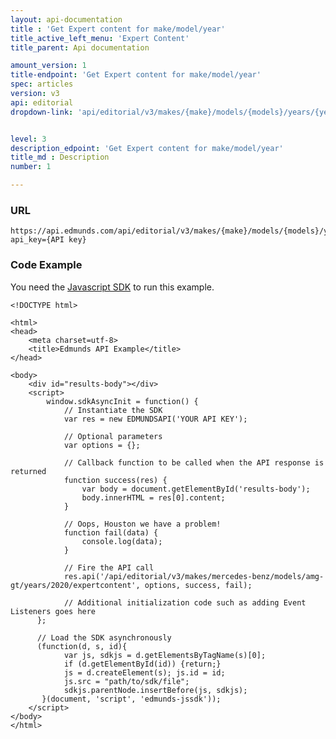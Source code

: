 ```yaml
---
layout: api-documentation
title : 'Get Expert content for make/model/year'
title_active_left_menu: 'Expert Content'
title_parent: Api documentation

amount_version: 1
title-endpoint: 'Get Expert content for make/model/year'
spec: articles
version: v3
api: editorial
dropdown-link: 'api/editorial/v3/makes/{make}/models/{models}/years/{year}/expertcontent'


level: 3
description_edpoint: 'Get Expert content for make/model/year'
title_md : Description
number: 1

---
```


### URL

	https://api.edmunds.com/api/editorial/v3/makes/{make}/models/{models}/years/{year}/expertcontent?api_key={API key}
	
### Code Example

You need the [Javascript SDK](https://github.com/EdmundsAPI/edmunds-javascript-sdk) to run this example.

	<!DOCTYPE html>

	<html>
	<head>
		<meta charset=utf-8>
		<title>Edmunds API Example</title>
	</head>

	<body>
		<div id="results-body"></div>
		<script>
		  	window.sdkAsyncInit = function() {
		    	// Instantiate the SDK
				var res = new EDMUNDSAPI('YOUR API KEY');

				// Optional parameters
				var options = {};

				// Callback function to be called when the API response is returned
				function success(res) {
					var body = document.getElementById('results-body');
					body.innerHTML = res[0].content;
				}

				// Oops, Houston we have a problem!
				function fail(data) {
					console.log(data);
				}

				// Fire the API call
				res.api('/api/editorial/v3/makes/mercedes-benz/models/amg-gt/years/2020/expertcontent', options, success, fail);

			    // Additional initialization code such as adding Event Listeners goes here
		  };

		  // Load the SDK asynchronously
		  (function(d, s, id){
		     	var js, sdkjs = d.getElementsByTagName(s)[0];
		     	if (d.getElementById(id)) {return;}
		     	js = d.createElement(s); js.id = id;
		     	js.src = "path/to/sdk/file";
		     	sdkjs.parentNode.insertBefore(js, sdkjs);
		   }(document, 'script', 'edmunds-jssdk'));
		</script>
	</body>
	</html>